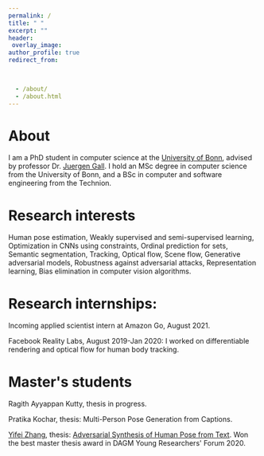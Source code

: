 ```yaml
---
permalink: /
title: " "
excerpt: ""
header:
 overlay_image:
author_profile: true
redirect_from: 


 
  - /about/
  - /about.html
---
```


About
======  
I am a PhD student in computer science at the [University of Bonn](https://www.uni-bonn.de/), advised by professor Dr. [Juergen Gall](https://pages.iai.uni-bonn.de/gall_juergen/). I hold an MSc degree in computer science from the University of Bonn, and a BSc in computer and software engineering from the Technion.


Research interests
======
Human pose estimation, Weakly supervised and semi-supervised learning, Optimization in CNNs using constraints, Ordinal prediction for sets, Semantic segmentation, Tracking, Optical flow, Scene flow, Generative adversarial models, Robustness against adversarial attacks, Representation learning, Bias elimination in computer vision algorithms. 


Research internships:
======
Incoming applied scientist intern at Amazon Go, August 2021.


Facebook Reality Labs, August 2019-Jan 2020: I worked on differentiable rendering and optical flow for human body tracking. 


Master's students
======
Ragith Ayyappan Kutty, thesis in progress. 

Pratika Kochar, thesis: Multi-Person Pose Generation from Captions.

[Yifei Zhang](https://www.linkedin.com/in/yifei-zhang-2565811a9/), thesis: [Adversarial Synthesis of Human Pose from Text](https://arxiv.org/abs/2005.00340). Won the best master thesis award in DAGM Young Researchers' Forum 2020. 
